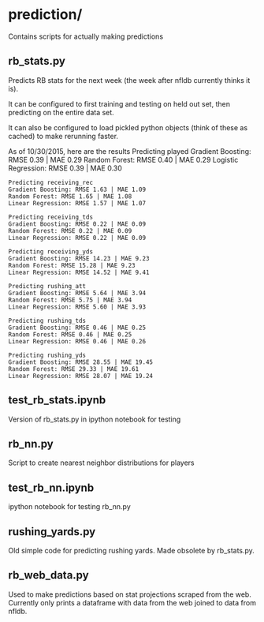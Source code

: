 # prediction/

Contains scripts for actually making predictions

## rb_stats.py

Predicts RB stats for the next week (the week after nfldb currently thinks it is).

It can be configured to first training and testing on held out set, then predicting on the entire data set.

It can also be configured to load pickled python objects (think of these as cached) to make rerunning faster.

As of 10/30/2015, here are the results
	Predicting played
	Gradient Boosting: RMSE 0.39 | MAE 0.29
	Random Forest: RMSE 0.40 | MAE 0.29
	Logistic Regression: RMSE 0.39 | MAE 0.30

	Predicting receiving_rec
	Gradient Boosting: RMSE 1.63 | MAE 1.09
	Random Forest: RMSE 1.65 | MAE 1.08
	Linear Regression: RMSE 1.57 | MAE 1.07

	Predicting receiving_tds
	Gradient Boosting: RMSE 0.22 | MAE 0.09
	Random Forest: RMSE 0.22 | MAE 0.09
	Linear Regression: RMSE 0.22 | MAE 0.09

	Predicting receiving_yds
	Gradient Boosting: RMSE 14.23 | MAE 9.23
	Random Forest: RMSE 15.28 | MAE 9.23
	Linear Regression: RMSE 14.52 | MAE 9.41

	Predicting rushing_att
	Gradient Boosting: RMSE 5.64 | MAE 3.94
	Random Forest: RMSE 5.75 | MAE 3.94
	Linear Regression: RMSE 5.60 | MAE 3.93

	Predicting rushing_tds
	Gradient Boosting: RMSE 0.46 | MAE 0.25
	Random Forest: RMSE 0.46 | MAE 0.25
	Linear Regression: RMSE 0.46 | MAE 0.26

	Predicting rushing_yds
	Gradient Boosting: RMSE 28.55 | MAE 19.45
	Random Forest: RMSE 29.33 | MAE 19.61
	Linear Regression: RMSE 28.07 | MAE 19.24

## test_rb_stats.ipynb

Version of rb_stats.py in ipython notebook for testing

## rb_nn.py

Script to create nearest neighbor distributions for players

## test_rb_nn.ipynb

ipython notebook for testing rb_nn.py

## rushing_yards.py

Old simple code for predicting rushing yards. Made obsolete by rb_stats.py.

## rb_web_data.py
Used to make predictions based on stat projections scraped from the web. Currently only prints a dataframe with data from the web joined to data from nfldb.
